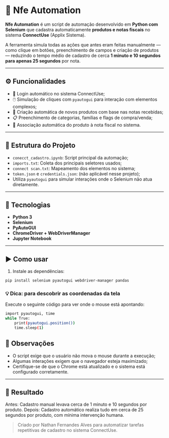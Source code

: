 # 🤖 Nfe Automation

**Nfe Automation** é um script de automação desenvolvido em **Python com Selenium** que cadastra automaticamente **produtos e notas fiscais** no sistema **ConnectUse** (Applix Sistema).

A ferramenta simula todas as ações que antes eram feitas manualmente — como clique em botões, preenchimento de campos e criação de produtos — reduzindo o tempo médio de cadastro de cerca **1 minuto e 10 segundos para apenas 25 segundos** por nota.

---

## ⚙️ Funcionalidades

- 🔐 Login automático no sistema ConnectUse;
- 🖱️ Simulação de cliques com `pyautogui` para interação com elementos complexos;
- 📝 Criação automática de novos produtos com base nas notas recebidas;
- 📋 Preenchimento de categorias, famílias e flags de compra/venda;
- 📎 Associação automática do produto à nota fiscal no sistema.

---

## 📁 Estrutura do Projeto

- `conecct_cadastro.ipynb`: Script principal da automação;
- `imports.txt`: Coleta dos principais seletores usados;
- `connect scan.txt`: Mapeamento dos elementos no sistema;
- `token.json` e `credentials.json`: (não aplicável nesse projeto);
- Utiliza `pyautogui` para simular interações onde o Selenium não atua diretamente.

---

## 🧠 Tecnologias

- **Python 3**
- **Selenium**
- **PyAutoGUI**
- **ChromeDriver + WebDriverManager**
- **Jupyter Notebook**

---

## ▶️ Como usar

1. Instale as dependências:

```bash
pip install selenium pyautogui webdriver-manager pandas
```
### 💡 Dica: para descobrir as coordenadas da tela
Execute o seguinte código para ver onde o mouse está apontando:
```bash
import pyautogui, time
while True:
    print(pyautogui.position())
    time.sleep(1)
```
## 📌 Observações
- O script exige que o usuário não mova o mouse durante a execução;
- Algumas interações exigem que o navegador esteja maximizado;
- Certifique-se de que o Chrome está atualizado e o sistema está configurado corretamente.

---
## 🧪 Resultado
Antes: Cadastro manual levava cerca de 1 minuto e 10 segundos por produto.
Depois: Cadastro automático realiza tudo em cerca de 25 segundos por produto, com mínima intervenção humana.

> Criado por Nathan Fernandes Alves para automatizar tarefas repetitivas de cadastro no sistema ConnectUse.
